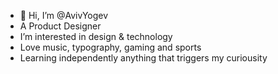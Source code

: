 - 👋 Hi, I’m @AvivYogev
-  A Product Designer
-  I’m interested in design & technology
-  Love music, typography, gaming and sports
-  Learning independently anything that triggers my curiousity

<!---
AvivYogev/AvivYogev is a ✨ special ✨ repository because its `README.md` (this file) appears on your GitHub profile.
You can click the Preview link to take a look at your changes.
--->
